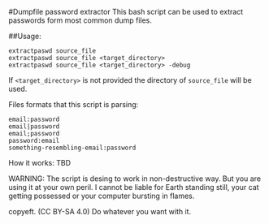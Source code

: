 #Dumpfile password extractor
This bash script can be used to extract passwords form most common dump files.

##Usage:

```
extractpaswd source_file
extractpaswd source_file <target_directory>
extractpaswd source_file <target_directory> -debug
```

If `<target_directory>` is not provided the directory of `source_file` will be used.

Files formats that this script is parsing:
```
email:password
email|password
email;password
password:email
something-resembling-email:password
```

How it works:
TBD

WARNING: The script is desing to work in non-destructive way. But you are using it at your own peril. I cannot be liable for Earth standing still, your cat getting possessed or your computer bursting in flames.

copyeft. (CC BY-SA 4.0) Do whatever you want with it.
